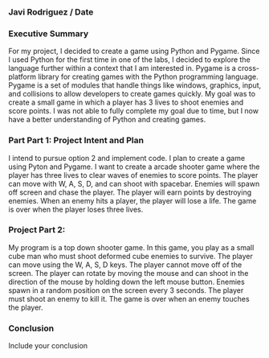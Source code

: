 ### Javi Rodriguez / Date

### Executive Summary

For my project, I decided to create a game using Python and Pygame. Since I used Python for the first time in one of the labs, I decided to explore the language further within a context that I am interested in. Pygame is a cross-platform library for creating games with the Python programming language. Pygame is a set of modules that handle things like windows, graphics, input, and collisions to allow developers to create games quickly. My goal was to create a small game in which a player has 3 lives to shoot enemies and score points. I was not able to fully complete my goal due to time, but I now have a better understanding of Python and creating games.

### Part Part 1: Project Intent and Plan

I intend to pursue option 2 and implement code. I plan to create a game using Pyton and Pygame. I want to create a arcade shooter game where the player has three lives to clear waves of enemies to score points. The player can move with W, A, S, D, and can shoot with spacebar. Enemies will spawn off screen and chase the player. The player will earn points by destroying enemies. When an enemy hits a player, the player will lose a life. The game is over when the player loses three lives.

### Project Part 2:

My program is a top down shooter game. In this game, you play as a small cube man who must shoot deformed cube enemies to survive. The player can move using the W, A, S, D keys. The player cannot move off of the screen. The player can rotate by moving the mouse and can shoot in the direction of the mouse by holding down the left mouse button. Enemies spawn in a random position on the screen every 3 seconds. The player must shoot an enemy to kill it. The game is over when an enemy touches the player.

### Conclusion

Include your conclusion

